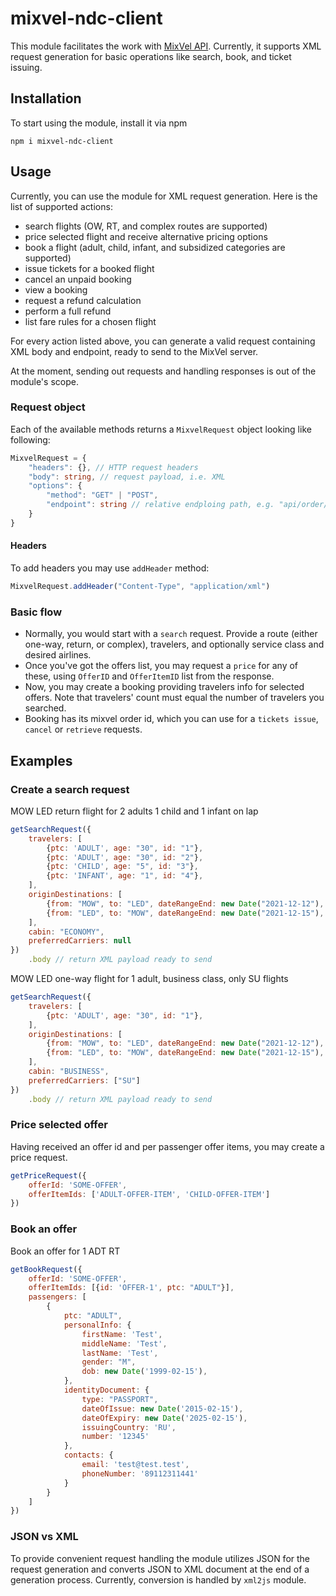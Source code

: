# mixvel-ndc-client

This module facilitates the work with  [MixVel API](https://api-test.mixvel.com/swagger/index.html).
Currently, it supports XML request generation for basic operations like search, book, and ticket issuing.

## Installation

To start using the module, install it via npm

```shell
npm i mixvel-ndc-client
```

## Usage

Currently, you can use the module for XML request generation. Here is the list of supported actions:

- search flights (OW, RT, and complex routes are supported)
- price selected flight and receive alternative pricing options
- book a flight (adult, child, infant, and subsidized categories are supported)
- issue tickets for a booked flight
- cancel an unpaid booking
- view a booking
- request a refund calculation
- perform a full refund
- list fare rules for a chosen flight

For every action listed above, you can generate a valid request containing XML body and endpoint, ready to send to the
MixVel server.

At the moment, sending out requests and handling responses is out of the module's scope.

### Request object

Each of the available methods returns a `MixvelRequest` object looking like following:

```ts
MixvelRequest = {
    "headers": {}, // HTTP request headers
    "body": string, // request payload, i.e. XML 
    "options": {
        "method": "GET" | "POST",
        "endpoint": string // relative endploing path, e.g. "api/order/Create" 
    }
}
```

#### Headers

To add headers you may use `addHeader` method:

```js
MixvelRequest.addHeader("Content-Type", "application/xml")
```

### Basic flow

- Normally, you would start with a `search` request. Provide a route (either one-way, return, or complex), travelers, and optionally service class and desired airlines.
- Once you've got the offers list, you may request a `price` for any of these, using `OfferID` and `OfferItemID` list from the response.
- Now, you may create a booking providing travelers info for selected offers. Note that travelers' count must equal the
  number of travelers you searched.
- Booking has its mixvel order id, which you can use for a `tickets issue`, `cancel` or `retrieve` requests.

## Examples

### Create a search request

MOW LED return flight for 2 adults 1 child and 1 infant on lap

```js
getSearchRequest({
    travelers: [
        {ptc: 'ADULT', age: "30", id: "1"},
        {ptc: 'ADULT', age: "30", id: "2"},
        {ptc: 'CHILD', age: "5", id: "3"},
        {ptc: 'INFANT', age: "1", id: "4"},
    ],
    originDestinations: [
        {from: "MOW", to: "LED", dateRangeEnd: new Date("2021-12-12"), dateRangeStart: new Date("2021-12-12")},
        {from: "LED", to: "MOW", dateRangeEnd: new Date("2021-12-15"), dateRangeStart: new Date("2021-12-15")}
    ],
    cabin: "ECONOMY",
    preferredCarriers: null
})
    .body // return XML payload ready to send
```

MOW LED one-way flight for 1 adult, business class, only SU flights

```js
getSearchRequest({
    travelers: [
        {ptc: 'ADULT', age: "30", id: "1"},
    ],
    originDestinations: [
        {from: "MOW", to: "LED", dateRangeEnd: new Date("2021-12-12"), dateRangeStart: new Date("2021-12-12")},
        {from: "LED", to: "MOW", dateRangeEnd: new Date("2021-12-15"), dateRangeStart: new Date("2021-12-15")}
    ],
    cabin: "BUSINESS",
    preferredCarriers: ["SU"]
})
    .body // return XML payload ready to send
```

### Price selected offer

Having received an offer id and per passenger offer items, you may create a price request.

```js
getPriceRequest({
    offerId: 'SOME-OFFER',
    offerItemIds: ['ADULT-OFFER-ITEM', 'CHILD-OFFER-ITEM']
})
```

### Book an offer

Book an offer for 1 ADT RT

```js
getBookRequest({
    offerId: 'SOME-OFFER',
    offerItemIds: [{id: 'OFFER-1', ptc: "ADULT"}],
    passengers: [
        {
            ptc: "ADULT",
            personalInfo: {
                firstName: 'Test',
                middleName: 'Test',
                lastName: 'Test',
                gender: "M",
                dob: new Date('1999-02-15'),
            },
            identityDocument: {
                type: "PASSPORT",
                dateOfIssue: new Date('2015-02-15'),
                dateOfExpiry: new Date('2025-02-15'),
                issuingCountry: 'RU',
                number: '12345'
            },
            contacts: {
                email: 'test@test.test',
                phoneNumber: '89112311441'
            }
        }
    ]
})
```

### JSON vs XML

To provide convenient request handling the module utilizes JSON for the request generation and converts JSON to XML document at the end of a generation process. Currently, conversion is handled by `xml2js` module.
